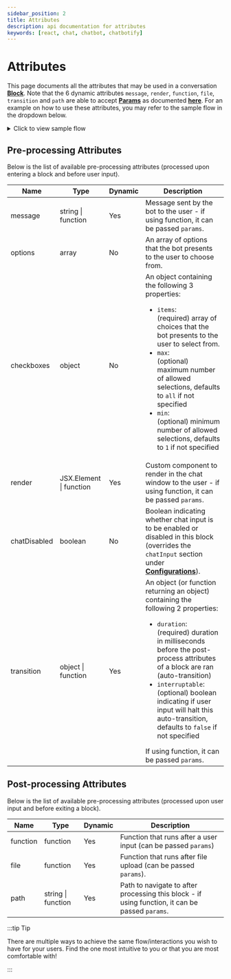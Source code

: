 ```yaml
---
sidebar_position: 2
title: Attributes
description: api documentation for attributes
keywords: [react, chat, chatbot, chatbotify]
---
```


# Attributes

This page documents all the attributes that may be used in a conversation [**Block**](/docs/introduction/Conversations#block). Note that the 6 dynamic attributes `message`, `render`, `function`, `file`, `transition` and `path` are able to accept [**Params**](/docs/introduction/Conversations#params) as documented [**here**](/docs/api/params). For an example on how to use these attributes, you may refer to the sample flow in the dropdown below.

<details>
<summary>Click to view sample flow</summary>

```jsx
const flow = {
    start: {
        message: "Hello there! What is your name?",
        path: "ask_age",
    },
    ask_age: {
        message: (params) => `Good to see you ${params.userInput}, how old are you?`
    }
}
```
</details>

## Pre-processing Attributes

Below is the list of available pre-processing attributes (processed upon entering a block and before user input).

| Name      | Type                                               | Dynamic | Description                                                                                                                                                                                  |
|----------------|----------------------------------------------------|---------|----------------------------------------------------------------------------------------------------------------------------------------------------------------------------------------------|
| message        | string \| function | Yes     | Message sent by the bot to the user - if using function, it can be passed `params`.             |
| options        | array                                    | No      | An array of options that the bot presents to the user to choose from.                                                                      |
| checkboxes     | object | No      | An object containing the following 3 properties: <ul><li>`items`:</li> (required) array of choices that the bot presents to the user to select from.<li>`max`:</li> (optional) maximum number of allowed selections, defaults to `all` if not specified<li>`min`:</li> (optional) minimum number of allowed selections, defaults to `1` if not specified</ul>
| render         | JSX.Element \| function | Yes     | Custom component to render in the chat window to the user - if using function, it can be passed `params`.           |
| chatDisabled   | boolean                                            | No      | Boolean indicating whether chat input is to be enabled or disabled in this block (overrides the `chatInput` section under [**Configurations**](/docs/api/bot_options#chatinput)).                                                                                  |
| transition     | object \| function                                         | Yes      | An object (or function returning an object) containing the following 2 properties: <ul><li>`duration`:</li> (required) duration in milliseconds before the post-process attributes of a block are ran (auto-transition)<li>`interruptable`:</li> (optional) boolean indicating if user input will halt this auto-transition, defaults to `false` if not specified</ul> If using function, it can be passed `params`.                                                                                   |

## Post-processing Attributes

Below is the list of available pre-processing attributes (processed upon user input and before exiting a block).

| Name      | Type                                        | Dynamic | Description                                                                                                                                                                                  |
|----------------|---------------------------------------------|---------|----------------------------------------------------------------------------------------------------------------------------------------------------------------------------------------------|
| function       | function                | Yes     | Function that runs after a user input (can be passed `params`)                             |
| file           | function | Yes     | Function that runs after file upload (can be passed `params`). |
| path           | string \| function | Yes     | Path to navigate to after processing this block - if using function, it can be passed `params`. |

:::tip Tip

There are multiple ways to achieve the same flow/interactions you wish to have for your users. Find the one most intuitive to you or that you are most comfortable with!

:::